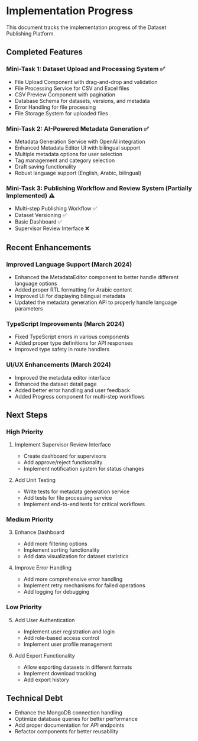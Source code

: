 # Implementation Progress

This document tracks the implementation progress of the Dataset Publishing Platform.

## Completed Features

### Mini-Task 1: Dataset Upload and Processing System ✅

- File Upload Component with drag-and-drop and validation
- File Processing Service for CSV and Excel files
- CSV Preview Component with pagination
- Database Schema for datasets, versions, and metadata
- Error Handling for file processing
- File Storage System for uploaded files

### Mini-Task 2: AI-Powered Metadata Generation ✅

- Metadata Generation Service with OpenAI integration
- Enhanced Metadata Editor UI with bilingual support
- Multiple metadata options for user selection
- Tag management and category selection
- Draft saving functionality
- Robust language support (English, Arabic, bilingual)

### Mini-Task 3: Publishing Workflow and Review System (Partially Implemented) ⚠️

- Multi-step Publishing Workflow ✅
- Dataset Versioning ✅
- Basic Dashboard ✅
- Supervisor Review Interface ❌

## Recent Enhancements

### Improved Language Support (March 2024)

- Enhanced the MetadataEditor component to better handle different language options
- Added proper RTL formatting for Arabic content
- Improved UI for displaying bilingual metadata
- Updated the metadata generation API to properly handle language parameters

### TypeScript Improvements (March 2024)

- Fixed TypeScript errors in various components
- Added proper type definitions for API responses
- Improved type safety in route handlers

### UI/UX Enhancements (March 2024)

- Improved the metadata editor interface
- Enhanced the dataset detail page
- Added better error handling and user feedback
- Added Progress component for multi-step workflows

## Next Steps

### High Priority

1. Implement Supervisor Review Interface
   - Create dashboard for supervisors
   - Add approve/reject functionality
   - Implement notification system for status changes

2. Add Unit Testing
   - Write tests for metadata generation service
   - Add tests for file processing service
   - Implement end-to-end tests for critical workflows

### Medium Priority

3. Enhance Dashboard
   - Add more filtering options
   - Implement sorting functionality
   - Add data visualization for dataset statistics

4. Improve Error Handling
   - Add more comprehensive error handling
   - Implement retry mechanisms for failed operations
   - Add logging for debugging

### Low Priority

5. Add User Authentication
   - Implement user registration and login
   - Add role-based access control
   - Implement user profile management

6. Add Export Functionality
   - Allow exporting datasets in different formats
   - Implement download tracking
   - Add export history

## Technical Debt

- Enhance the MongoDB connection handling
- Optimize database queries for better performance
- Add proper documentation for API endpoints
- Refactor components for better reusability 